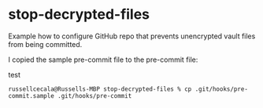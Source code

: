 
# stop-decrypted-files
Example how to configure GitHub repo that prevents unencrypted vault files from being committed.

I copied the sample pre-commit file to the pre-commit file:

test

```
russellcecala@Russells-MBP stop-decrypted-files % cp .git/hooks/pre-commit.sample .git/hooks/pre-commit
```
